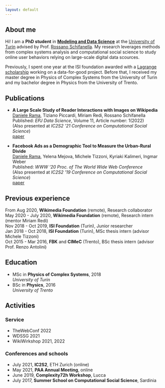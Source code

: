 ```yaml
---
layout: default
---
```


## About me

Hi! I am a **PhD student** in **[Modeling and Data Science](https://dottorato-mds.campusnet.unito.it/do/home.pl)** at the [University of Turin](https://www.unito.it/) advised by Prof. [Rossano Schifanella](http://www.di.unito.it/~schifane/). My research leverages methods from complex systems analysis and computational social science to study online user behaviors relying on large-scale digital data scources. 

Previously, I spent one year at the ISI foundation awarded with a [Lagrange scholarship](https://www.isi.it/en/lagrange-project/scholarships) working on a data-for-good project. Before that, I received my master degree in Physics of Complex Systems from the University of Turin and my bachelor degree in Physics from the University of Trento.

## Publications

* **A Large Scale Study of Reader Interactions with Images on Wikipedia**  
<u>Daniele Rama</u>, Tiziano Piccardi, Miriam Redi, Rossano Schifanella  
Published: *EPJ Data Science*, Volume 11, Article number: 1(2022)  
(Also presented at *IC2S2 '21 Conference on Computational Social Science*)   
[paper](https://doi.org/10.1140/epjds/s13688-021-00312-8)

* **Facebook Ads as a Demographic Tool to Measure the Urban-Rural Divide**  
<u>Daniele Rama</u>, Yelena Mejova, Michele Tizzoni, Kyriaki Kalimeri, Ingmar Weber  
Published: *WWW ‘20 Proc. of The World Wide Web Conference*  
(Also presented at *IC2S2 '19 Conference on Computational Social Science*)  
[paper](https://doi.org/10.1145/3366423.3380118) 

## Previous experience

From Aug 2020, **Wikimedia Foundation** (remote), Research collaborator  
May 2020 - July 2020, **Wikimedia Foundation** (remote), Research intern (mentor Miriam Redi)  
Nov 2018 - Oct 2019, **ISI Foundation** (Turin), Junior researcher  
Jan 2018 - Oct 2018, **ISI Foundation** (Turin), MSc thesis intern (advisor Michele Tizzoni)  
Oct 2015 - Mar 2016, **FBK** and **CIMeC** (Trento), BSc thesis intern (advisor Prof. Renzo Antolini)

## Education

* MSc in **Physics of Complex Systems**, 2018  
*University of Turin*
* BSc in **Physics**, 2016  
*University of Trento*

## Activities

### Service

* TheWebConf 2022
* WDSSG 2021
* WikiWirkshop 2021, 2022

### Conferences and schools

* July 2021, **IC2S2**, ETH Zurich (online)
* May 2021, **PAA Annual Meeting**, online
* June 2019, **Complexity72h Workshop**, Lucca
* July 2017, **Summer School on Computational Social Science**, Sardinia
